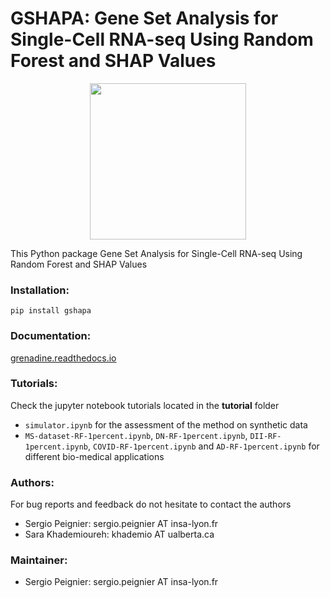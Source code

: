 # GSHAPA: Gene Set Analysis for Single-Cell RNA-seq Using Random Forest and SHAP Values

<div style="display: flex; justify-content: center;">
 <img src="logo.webp" height="250">
</div>

This Python package Gene Set Analysis for Single-Cell RNA-seq Using Random Forest and SHAP Values

### Installation:

`pip install gshapa`

### Documentation:

[grenadine.readthedocs.io](https://grenadine.readthedocs.io/en/latest/)

### Tutorials:

Check the jupyter notebook tutorials located in the __tutorial__ folder
+ `simulator.ipynb` for the assessment of the method on synthetic data
+ `MS-dataset-RF-1percent.ipynb`, `DN-RF-1percent.ipynb`, `DII-RF-1percent.ipynb`, `COVID-RF-1percent.ipynb` and `AD-RF-1percent.ipynb` for different bio-medical applications

### Authors:

For bug reports and feedback do not hesitate to contact the authors

+ Sergio Peignier: sergio.peignier AT insa-lyon.fr
+ Sara Khademioureh: khademio AT ualberta.ca

### Maintainer:

+ Sergio Peignier: sergio.peignier AT insa-lyon.fr